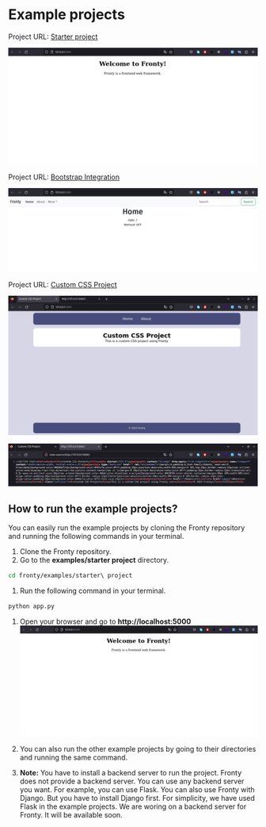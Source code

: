 # Example projects

Project URL: [Starter project](https://github.com/Almas-Ali/fronty/tree/master/examples/starter%20project)

![Starter Project](https://raw.githubusercontent.com/Almas-Ali/fronty/master/examples/starter%20project/screenshot_1.png "Starter Project")


Project URL: [Bootstrap Integration](https://github.com/Almas-Ali/fronty/tree/master/examples/Bootstrap%20integration)

![Bootstrap Integration](https://raw.githubusercontent.com/Almas-Ali/fronty/master/examples/Bootstrap%20integration/screenshot_1.png "Bootstrap Integration")


Project URL: [Custom CSS Project](https://github.com/Almas-Ali/fronty/tree/master/examples/Custom%20CSS%20Project)

![Custom CSS Project](https://raw.githubusercontent.com/Almas-Ali/fronty/master/examples/Custom%20CSS%20Project/screenshot_1.png "Custom CSS Project")

![Custom CSS Project](https://raw.githubusercontent.com/Almas-Ali/fronty/master/examples/Custom%20CSS%20Project/screenshot_2.png "Custom CSS Project")


## How to run the example projects? 

You can easily run the example projects by cloning the Fronty repository and running the following commands in your terminal.

1. Clone the Fronty repository.
1. Go to the **examples/starter project** directory. <br> 
```bash
cd fronty/examples/starter\ project
```

1. Run the following command in your terminal.
```bash
python app.py
```

1. Open your browser and go to **http://localhost:5000**
![Starter Project](https://raw.githubusercontent.com/Almas-Ali/fronty/master/examples/starter%20project/screenshot_1.png "Starter Project")

1. You can also run the other example projects by going to their directories and running the same command.

1. **Note:** You have to install a backend server to run the project. Fronty does not provide a backend server. You can use any backend server you want. For example, you can use Flask. You can also use Fronty with Django. But you have to install Django first. For simplicity, we have used Flask in the example projects. We are woring on a backend server for Fronty. It will be available soon.

